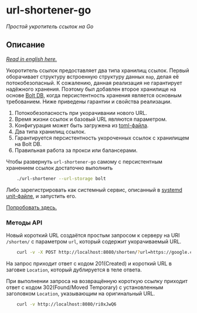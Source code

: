 # url-shortener-go

*Простой укротитель ссылок на Go*

## Описание

[*Read in english here.*](README.md)

Укоротитель ссылок предоставляет два типа хранилищ ссылок. Первый оборачивает структуру встроенную структуру данных `map`, делая её потокобезопасный. К сожалению, данная реализация не гарантирует надёжного хранения. Поэтому был добавлен второе хранилище на основе [Bolt DB](https://github.com/boltdb/bolt), когда персистентность хранения является основным требованием. Ниже приведены гарантии и свойства реализации.

1. Потокобезопасность при укорачивании нового URL.
2. Время жизни ссылок и базовый URL являются параметром.
3. Конфигурация может быть загружена из [toml-файла](etc/url-shortener.toml).
4. Два типа хранилищ ссылок.
5. Гарантируется персистентность укороченных ссылок с хранилищем на Bolt DB.
6. Правильная работа за прокси или балансерами.

Чтобы развернуть `url-shortener-go` самому c персистентным хранением ссылок достаточно выполнить
```bash
    ./url-shortener --url-storage bolt
```
Либо зарегистрировать как системный сервис, описанный в [systemd unit-файле](etc/url-shortener-go.service), и запустить его.

[Попробовать здесь.](https://daskol.xyz/shorten/)

### Методы API

Новый короткий URL создаётся простым запросом к серверу на URI `/shorten/` с параметром `url`, который содержит укорачиваемый URL.
```bash
    curl -v -X POST http://localhost:8080/shorten/?url=https://google.com
```
На запрос приходит ответ с кодом 201(Created) и короткий URL в заговке `Location`, который дублируется в теле ответа.

При выполнении запроса на возвращённую короткую ссылку приходит ответ с кодом 302(Found/Moved Temporary) с установленным заголовком `Location`, указывающим на оригинальный URL.
```bash
    curl -v http://localhost:8080/ri0xJwQ6
```

